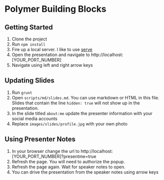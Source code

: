 # Polymer Building Blocks

## Getting Started

1. Clone the project
2. Run `npm install`
3. Fire up a local server. I like to use [serve](https://github.com/visionmedia/serve)
4. Open the presentation and navigate to http://localhost:[YOUR_PORT_NUMBER]
5. Navigate using left and right arrow keys

## Updating Slides

1. Run `grunt`
2. Open `scripts/md/slides.md`. You can use markdown or HTML in this file. Slides that contain the line `hidden: true` will not show up in the presentation.
3. In the slide titled `about:me` update the presenter information with your social media accounts
4. Replace `images/slides/profile.jpg` with your own photo

## Using Presenter Notes

1. In your browser change the url to http://localhost:[YOUR_PORT_NUMBER]?presentme=true
2. Refresh the page. You will need to authorize the popup.
3. Refresh the page again. Wait for speaker notes to open.
4. You can drive the presentation from the speaker notes using arrow keys

